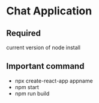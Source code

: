 # Chat Application

<h2>Required</h2>

current version of node install


<h2>Important command</h2>
<ul>
  <li>npx create-react-app appname</li>
  <li>npm start</li>
  <li>npm run build</li>
</ul>

